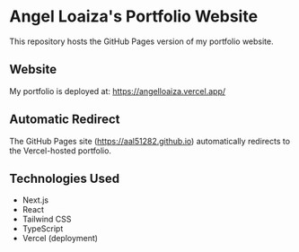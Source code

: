 # Angel Loaiza's Portfolio Website

This repository hosts the GitHub Pages version of my portfolio website.

## Website

My portfolio is deployed at:
https://angelloaiza.vercel.app/

## Automatic Redirect

The GitHub Pages site (https://aal51282.github.io) automatically redirects to the Vercel-hosted portfolio.

## Technologies Used

- Next.js
- React
- Tailwind CSS
- TypeScript
- Vercel (deployment)

